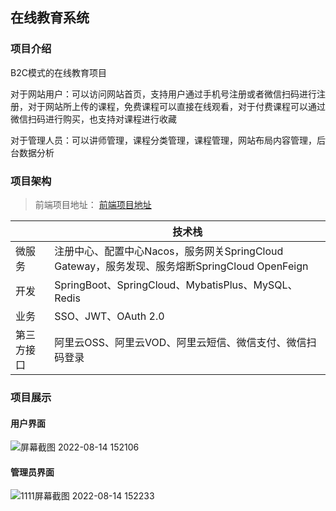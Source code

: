 ## 在线教育系统

### 项目介绍

B2C模式的在线教育项目

对于网站用户：可以访问网站首页，支持用户通过手机号注册或者微信扫码进行注册，对于网站所上传的课程，免费课程可以直接在线观看，对于付费课程可以通过微信扫码进行购买，也支持对课程进行收藏

对于管理人员：可以讲师管理，课程分类管理，课程管理，网站布局内容管理，后台数据分析

### 项目架构

> 前端项目地址： [前端项目地址](https://github.com/zuoyenuandong/teach-online-front) 

|            | 技术栈                                                       |
| ---------- | ------------------------------------------------------------ |
| 微服务     | 注册中心、配置中心Nacos，服务网关SpringCloud Gateway，服务发现、服务熔断SpringCloud OpenFeign |
| 开发       | SpringBoot、SpringCloud、MybatisPlus、MySQL、Redis           |
| 业务       | SSO、JWT、OAuth 2.0                                          |
| 第三方接口 | 阿里云OSS、阿里云VOD、阿里云短信、微信支付、微信扫码登录     |

### 项目展示

#### 用户界面
![屏幕截图 2022-08-14 152106](https://user-images.githubusercontent.com/65100417/184526797-1f42ec55-29ae-4013-aaa7-e348aebeae72.jpg)


#### 管理员界面
![1111屏幕截图 2022-08-14 152233](https://user-images.githubusercontent.com/65100417/184526800-7fd9941b-196f-48b9-8b08-b3f05cf4588b.jpg)




